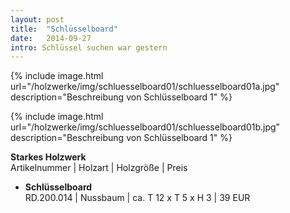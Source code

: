 ```yaml
---
layout: post
title:  "Schlüsselboard"
date:   2014-09-27
intro: Schlüssel suchen war gestern
---
```




{% include image.html url="/holzwerke/img/schluesselboard01/schluesselboard01a.jpg" description="Beschreibung von Schlüsselboard 1" %}


{% include image.html url="/holzwerke/img/schluesselboard01/schluesselboard01b.jpg" description="Beschreibung von Schlüsselboard 1" %}



**Starkes Holzwerk**   
Artikelnummer \| Holzart \| Holzgröße \| Preis

* **Schlüsselboard**       
	RD.200.014  \| 	Nussbaum \| ca. T 12 x T 5 x H 3 \| 39 EUR

